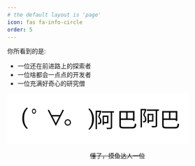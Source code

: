 ```yaml
---
# the default layout is 'page'
icon: fas fa-info-circle
order: 5
---
```




你所看到的是:
- 一位还在前进路上的探索者
- 一位啥都会一点点的开发者
- 一位充满好奇心的研究僧


![abaaba](/assets/img/abaaba.gif)

<center>
<span style="text-decoration: line-through;">懂了，摸鱼达人一位</span>
</center>